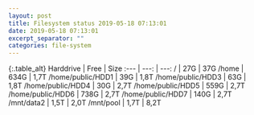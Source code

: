 ```yaml
---
layout: post
title: Filesystem status 2019-05-18 07:13:01
date: 2019-05-18 07:13:01
excerpt_separator: ""
categories: file-system
---
```

{:.table_alt}
Harddrive | Free | Size
:--- | ---: | ---:
/ | 27G | 37G
/home | 634G | 1,7T
/home/public/HDD1 | 39G | 1,8T
/home/public/HDD3 | 63G | 1,8T
/home/public/HDD4 | 30G | 2,7T
/home/public/HDD5 | 559G | 2,7T
/home/public/HDD6 | 738G | 2,7T
/home/public/HDD7 | 140G | 2,7T
/mnt/data2 | 1,5T | 2,0T
/mnt/pool | 1,7T | 8,2T
